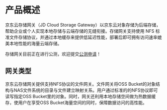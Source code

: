 # 产品概述

京东云存储网关（JD Cloud Storage Gateway）以京东云对象存储为后端存储，帮助企业或个人实现本地存储与云端存储的无缝衔接。存储网关支持使用 NFS 标准文件存储协议，并通过本地缓存来提供低延迟性能，部署后即可拥有访问速率媲美本地性能的海量云端存储。

存储网关目前正在进行公测，欢迎提交[公测申请](https://www.jdcloud.com/cn/public/testApply/storagegateway)！

## 网关类型

京东云存储网关提供支持NFS协议的文件网关。文件网关将OSS Bucket的对象结构与NAS文件系统的目录与文件建立映射关系。用户通过标准的的NFS协议即可读写指定OSS Bucket里的对象。同时，网关还利用本地存储空间做为热数据缓存，使用户在享受OSS Bucket海量空间的同时，保障数据访问的高性能。
